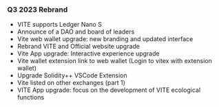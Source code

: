 ### Q3 2023 Rebrand

- VITE supports Ledger Nano S
- Announce of a DAO and board of leaders
- Vite web wallet upgrade: new branding and updated interface
- Rebrand VITE and Official website upgrade
- Vite App upgrade: Interactive experience upgrade
- Vite wallet extension link to web wallet (Login to vitex with extension wallet)
- Upgrade Solidity++ VSCode Extension
- Vite listed on other exchanges (part 1)
- VITE App upgrade: focus on the development of VITE ecological functions
